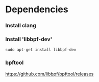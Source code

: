 # Dependencies

### Install clang

### Install 'libbpf-dev'

```
sudo apt-get install libbpf-dev
```

### bpftool

https://github.com/libbpf/bpftool/releases
